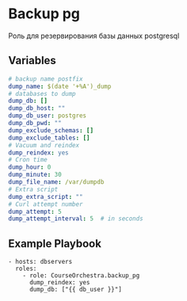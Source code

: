 Backup pg
=========

Роль для резервирования базы данных postgresql

Variables
--------------
```yaml
# backup name postfix
dump_name: $(date '+%A')_dump
# databases to dump
dump_db: []
dump_db_host: ""
dump_db_user: postgres 
dump_db_pwd: ""
dump_exclude_schemas: []
dump_exclude_tables: []
# Vacuum and reindex
dump_reindex: yes
# Cron time
dump_hour: 0
dump_minute: 30
dump_file_name: /var/dumpdb
# Extra script
dump_extra_script: ""
# Curl attempt number
dump_attempt: 5
dump_attempt_interval: 5  # in seconds
```

Example Playbook
----------------

    - hosts: dbservers
      roles:
        - role: CourseOrchestra.backup_pg
          dump_reindex: yes
          dump_db: ["{{ db_user }}"]

